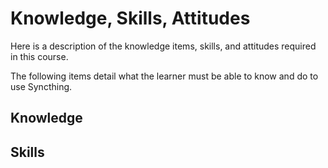 # Knowledge, Skills, Attitudes

Here is a description of the knowledge items, skills, and attitudes required in this course.

The following items detail what the learner must be able to know and do to use Syncthing.

## Knowledge


## Skills
